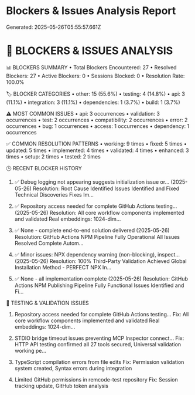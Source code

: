 # Blockers & Issues Analysis Report

Generated: 2025-05-26T05:55:57.661Z

🚫 BLOCKERS & ISSUES ANALYSIS
==================================================

📊 BLOCKERS SUMMARY
• Total Blockers Encountered: 27
• Resolved Blockers: 27
• Active Blockers: 0
• Sessions Blocked: 0
• Resolution Rate: 100.0%

🏷️  BLOCKER CATEGORIES
• other: 15 (55.6%)
• testing: 4 (14.8%)
• api: 3 (11.1%)
• integration: 3 (11.1%)
• dependencies: 1 (3.7%)
• build: 1 (3.7%)

⚠️  MOST COMMON ISSUES
• api: 3 occurrences
• validation: 3 occurrences
• test: 2 occurrences
• compatibility: 2 occurrences
• error: 2 occurrences
• bug: 1 occurrences
• access: 1 occurrences
• dependency: 1 occurrences

✅ COMMON RESOLUTION PATTERNS
• working: 9 times
• fixed: 5 times
• updated: 5 times
• implemented: 4 times
• validated: 4 times
• enhanced: 3 times
• setup: 2 times
• tested: 2 times

🕒 RECENT BLOCKER HISTORY
1. ✅ Debug logging not appearing suggests initialization issue or... (2025-05-26)
   Resolution: Root Cause Identified Issues Identified and Fixed Technical Discoveries Fixes Im...

2. ✅ Repository access needed for complete GitHub Actions testing... (2025-05-26)
   Resolution: All core workflow components implemented and validated Real embeddings: 1024-dim...

3. ✅ None - complete end-to-end solution delivered (2025-05-26)
   Resolution: GitHub Actions NPM Pipeline Fully Operational All Issues Resolved Complete Autom...

4. ✅ Minor issues: NPX dependency warning (non-blocking), inspect... (2025-05-26)
   Resolution: 100% Third-Party Validation Achieved Global Installation Method - PERFECT NPX In...

5. ✅ None - all implementation complete (2025-05-26)
   Resolution: GitHub Actions NPM Publishing Pipeline Fully Functional Issues Identified and Fi...

🧪 TESTING & VALIDATION ISSUES
1. Repository access needed for complete GitHub Actions testing...
   Fix: All core workflow components implemented and validated Real embeddings: 1024-dim...

2. STDIO bridge timeout issues preventing MCP Inspector connect...
   Fix: HTTP API testing confirmed all 27 tools secured, Universal validation working pe...

3. TypeScript compilation errors from file edits
   Fix: Permission validation system created, Syntax errors during integration

4. Limited GitHub permissions in remcode-test repository
   Fix: Session tracking update, GitHub token analysis
